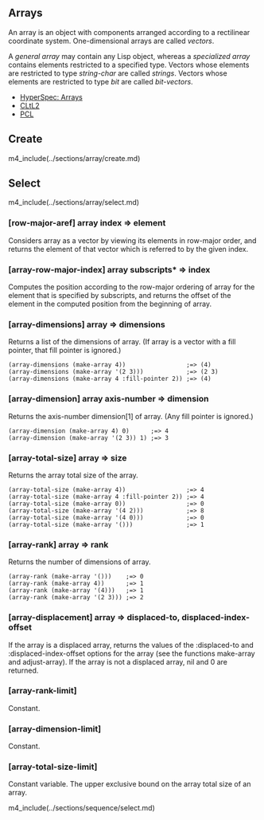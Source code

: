 ## Arrays

An array is an object with components arranged according to
a rectilinear coordinate system. One-dimensional arrays are
called *vectors*.

A *general array* may contain any Lisp object, whereas a
*specialized array* contains elements restricted to a
specified type. Vectors whose elements are restricted to
type *string-char* are called *strings*. Vectors whose
elements are restricted to type *bit* are called
*bit-vectors*.

* [HyperSpec: Arrays](http://www.lispworks.com/documentation/HyperSpec/Body/15_.htm)
* [CLtL2](http://www.cs.cmu.edu/Groups/AI/html/cltl/clm/node157.html)
* [PCL](http://www.gigamonkeys.com/book/collections.html)

## Create

m4_include(../sections/array/create.md)

## Select

m4_include(../sections/array/select.md)


### [row-major-aref] array index => element

Considers array as a vector by viewing its elements in
row-major order, and returns the element of that vector
which is referred to by the given index.

### [array-row-major-index] array subscripts\* => index

Computes the position according to the row-major ordering of
array for the element that is specified by subscripts, and
returns the offset of the element in the computed position
from the beginning of array.

### [array-dimensions] array => dimensions

Returns a list of the dimensions of array. (If array is a
vector with a fill pointer, that fill pointer is ignored.)

~~~
(array-dimensions (make-array 4))                 ;=> (4)
(array-dimensions (make-array '(2 3)))            ;=> (2 3)
(array-dimensions (make-array 4 :fill-pointer 2)) ;=> (4)
~~~

### [array-dimension] array axis-number => dimension

Returns the axis-number dimension[1] of array. (Any fill
pointer is ignored.)

~~~
(array-dimension (make-array 4) 0)      ;=> 4
(array-dimension (make-array '(2 3)) 1) ;=> 3
~~~

### [array-total-size] array => size

Returns the array total size of the array.

~~~
(array-total-size (make-array 4))                 ;=> 4
(array-total-size (make-array 4 :fill-pointer 2)) ;=> 4
(array-total-size (make-array 0))                 ;=> 0
(array-total-size (make-array '(4 2)))            ;=> 8
(array-total-size (make-array '(4 0)))            ;=> 0
(array-total-size (make-array '()))               ;=> 1
~~~

### [array-rank] array => rank

Returns the number of dimensions of array.

~~~
(array-rank (make-array '()))    ;=> 0
(array-rank (make-array 4))      ;=> 1
(array-rank (make-array '(4)))   ;=> 1
(array-rank (make-array '(2 3))) ;=> 2
~~~

### [array-displacement] array => displaced-to, displaced-index-offset

If the array is a displaced array, returns the values of the
:displaced-to and :displaced-index-offset options for the
array (see the functions make-array and adjust-array). If
the array is not a displaced array, nil and 0 are returned.

### [array-rank-limit]

Constant.

### [array-dimension-limit]

Constant.

### [array-total-size-limit]

Constant variable. The upper exclusive bound on the array
total size of an array.


m4_include(../sections/sequence/select.md)
